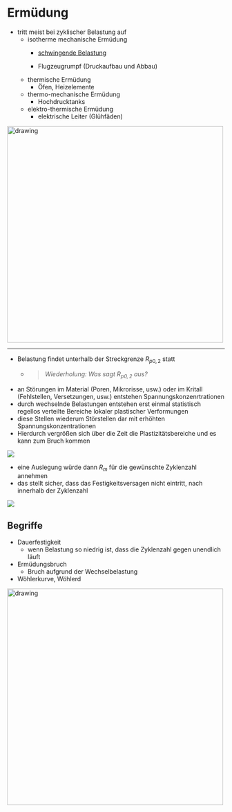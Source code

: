 # Ermüdung

- tritt meist bei zyklischer Belastung auf
  - isotherme mechanische Ermüdung
    - [schwingende Belastung](https://www.youtube.com/watch?v=_qVXkAWtH60)

    - Flugzeugrumpf (Druckaufbau und Abbau)
  - thermische Ermüdung
    - Öfen, Heizelemente
  - thermo-mechanische Ermüdung
    - Hochdrucktanks
  - elektro-thermische Ermüdung
    - elektrische Leiter (Glühfäden)


<img src="https://leichtbau.dlr.de/wp-content/uploads/2021/11/Abbildung-2_Innovationsbericht_Wasserstofftank_CG06.png" alt="drawing" width="500"/>

---


- Belastung findet unterhalb der Streckgrenze $R_{p0,2}$ statt 
  - > _Wiederholung: Was sagt $R_{p0,2}$ aus?_
- an Störungen im Material (Poren, Mikrorisse, usw.) oder im Kritall (Fehlstellen, Versetzungen, usw.) entstehen Spannungskonzenrtrationen
- durch wechselnde Belastungen entstehen erst einmal statistisch regellos verteilte Bereiche lokaler plastischer Verformungen
- diese Stellen wiederum Störstellen dar mit erhöhten Spannungskonzentrationen
- Hierdurch vergrößen sich über die Zeit die Plastizitätsbereiche und es kann zum Bruch kommen


![](https://upload.wikimedia.org/wikipedia/commons/1/1c/Woehlerlinie.png)

- eine Auslegung würde dann $R_m$ für die gewünschte Zyklenzahl annehmen
- das stellt sicher, dass das Festigkeitsversagen nicht eintritt, nach innerhalb der Zyklenzahl

![](https://upload.wikimedia.org/wikipedia/commons/6/64/Spgs-Dehnungs-Kurve_Dehngrenze.svg)


## Begriffe

- Dauerfestigkeit
    - wenn Belastung so niedrig ist, dass die Zyklenzahl gegen unendlich läuft
- Ermüdungsbruch
    - Bruch aufgrund der Wechselbelastung
- Wöhlerkurve, Wöhlerd

<img src="https://upload.wikimedia.org/wikipedia/commons/9/96/Pedalarm_Bruch.jpg" alt="drawing" width="500"/>
